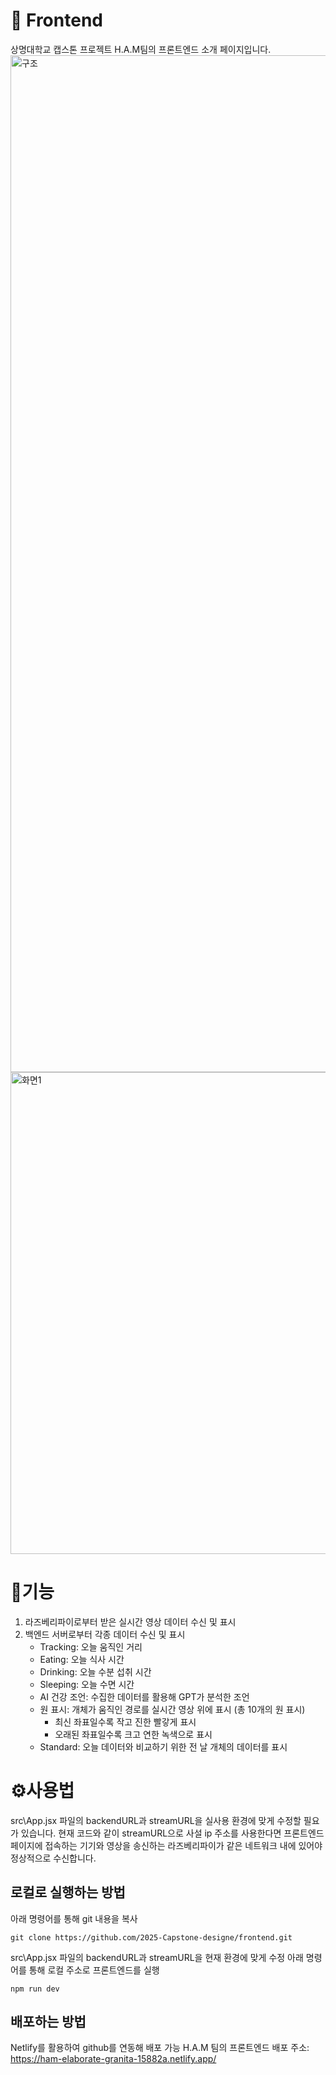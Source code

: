 # 📖 Frontend
상명대학교 캡스톤 프로젝트 H.A.M팀의 프론트엔드 소개 페이지입니다.
<img width="2879" height="1627" alt="구조" src="https://github.com/user-attachments/assets/dd6359f3-d686-415c-a1ea-737b875368bd" />
<img width="2000" height="771" alt="화면1" src="https://github.com/user-attachments/assets/ec192ab4-9d78-4242-affb-086e2b799e59" />

# 🚀기능
1. 라즈베리파이로부터 받은 실시간 영상 데이터 수신 및 표시
2. 백엔드 서버로부터 각종 데이터 수신 및 표시
   - Tracking: 오늘 움직인 거리
   - Eating: 오늘 식사 시간
   - Drinking: 오늘 수분 섭취 시간
   - Sleeping: 오늘 수면 시간
   - AI 건강 조언: 수집한 데이터를 활용해 GPT가 분석한 조언
   - 원 표시: 개체가 움직인 경로를 실시간 영상 위에 표시 (총 10개의 원 표시)
       - 최신 좌표일수록 작고 진한 빨갛게 표시
       - 오래된 좌표일수록 크고 연한 녹색으로 표시
   - Standard: 오늘 데이터와 비교하기 위한 전 날 개체의 데이터를 표시

# ⚙️사용법
src\App.jsx 파일의  backendURL과 streamURL을 실사용 환경에 맞게 수정할 필요가 있습니다.
현재 코드와 같이 streamURL으로 사설 ip 주소를 사용한다면 프론트엔드 페이지에 접속하는 기기와 영상을 송신하는 라즈베리파이가 같은 네트워크 내에 있어야 정상적으로 수신합니다.

## 로컬로 실행하는 방법
아래 명령어를 통해 git 내용을 복사
```
git clone https://github.com/2025-Capstone-designe/frontend.git
```
src\App.jsx 파일의 backendURL과 streamURL을 현재 환경에 맞게 수정
아래 명령어를 통해 로컬 주소로 프론트엔드를 실행
```
npm run dev
```

## 배포하는 방법
Netlify를 활용하여 github를 연동해 배포 가능
H.A.M 팀의 프론트엔드 배포 주소: https://ham-elaborate-granita-15882a.netlify.app/
